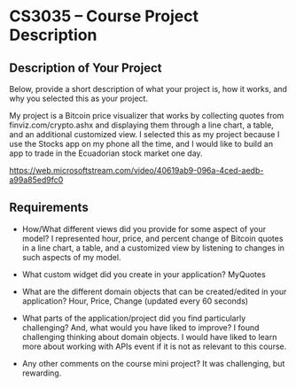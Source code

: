# CS3035 – Course Project Description

## Description of Your Project

Below, provide a short description of what your project is, how it works, and why you selected this as your project.

My project is a Bitcoin price visualizer that works by collecting quotes from finviz.com/crypto.ashx and displaying them through a line chart, a table, and an additional customized view. I selected this as my project because I use the Stocks app on my phone all the time, and I would like to build an app to trade in the Ecuadorian stock market one day.

https://web.microsoftstream.com/video/40619ab9-096a-4ced-aedb-a99a85ed9fc0

## Requirements

- How/What different views did you provide for some aspect of your model?
I represented hour, price, and percent change of Bitcoin quotes in a line chart, a table, and a customized view by listening to changes in such aspects of my model.

- What custom widget did you create in your application?
MyQuotes

- What are the different domain objects that can be created/edited in 
your application?
Hour, Price, Change (updated every 60 seconds)
 
- What parts of the application/project did you find particularly challenging? 
And, what would you have liked to improve?
I found challenging thinking about domain objects. I would have liked to learn more about working with APIs event if it is not as relevant to this course.

- Any  other comments on the course mini project?
It was challenging, but rewarding.





